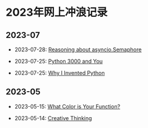 # 2023年网上冲浪记录

## 2023-07

- 2023-07-28: [Reasoning about asyncio.Semaphore][072801]
- 2023-07-25: [Python 3000 and You][072501]
- 2023-07-25: [Why I Invented Python][072502]

  [072801]: ./computer/python/reasoning_about_asyncio_semaphore.md
  [072501]: ./computer/python/python_3000_and_you.md
  [072502]: ./computer/python/why_i_invented_python.md

## 2023-05

- 2023-05-15: [What Color is Your Function?][0515]
- 2023-05-14: [Creative Thinking][0514]

  [0515]: ./computer/pl/what_color_is_your_function.md
  [0514]: ./psychology/creative_thinking.md